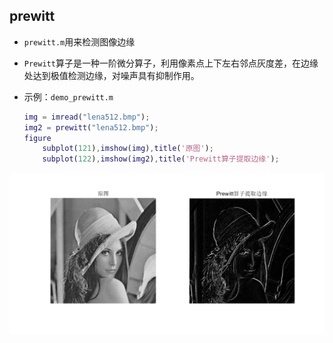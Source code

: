 ## prewitt

+ `prewitt.m`用来检测图像边缘

+ `Prewitt`算子是一种一阶微分算子，利用像素点上下左右邻点灰度差，在边缘处达到极值检测边缘，对噪声具有抑制作用。

+ 示例：`demo_prewitt.m`

  ```matlab
  img = imread("lena512.bmp");
  img2 = prewitt("lena512.bmp");
  figure
      subplot(121),imshow(img),title('原图');
      subplot(122),imshow(img2),title('Prewitt算子提取边缘');
  ```

![prewitt](image/prewitt.PNG)
